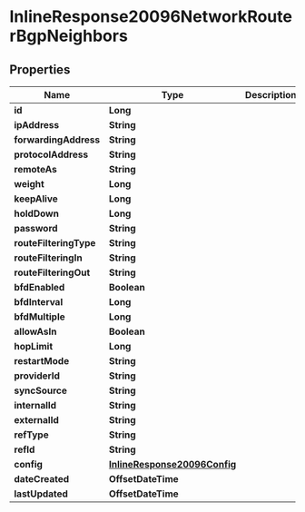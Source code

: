 

# InlineResponse20096NetworkRouterBgpNeighbors

## Properties

Name | Type | Description | Notes
------------ | ------------- | ------------- | -------------
**id** | **Long** |  |  [optional]
**ipAddress** | **String** |  |  [optional]
**forwardingAddress** | **String** |  |  [optional]
**protocolAddress** | **String** |  |  [optional]
**remoteAs** | **String** |  |  [optional]
**weight** | **Long** |  |  [optional]
**keepAlive** | **Long** |  |  [optional]
**holdDown** | **Long** |  |  [optional]
**password** | **String** |  |  [optional]
**routeFilteringType** | **String** |  |  [optional]
**routeFilteringIn** | **String** |  |  [optional]
**routeFilteringOut** | **String** |  |  [optional]
**bfdEnabled** | **Boolean** |  |  [optional]
**bfdInterval** | **Long** |  |  [optional]
**bfdMultiple** | **Long** |  |  [optional]
**allowAsIn** | **Boolean** |  |  [optional]
**hopLimit** | **Long** |  |  [optional]
**restartMode** | **String** |  |  [optional]
**providerId** | **String** |  |  [optional]
**syncSource** | **String** |  |  [optional]
**internalId** | **String** |  |  [optional]
**externalId** | **String** |  |  [optional]
**refType** | **String** |  |  [optional]
**refId** | **String** |  |  [optional]
**config** | [**InlineResponse20096Config**](InlineResponse20096Config.md) |  |  [optional]
**dateCreated** | **OffsetDateTime** |  |  [optional]
**lastUpdated** | **OffsetDateTime** |  |  [optional]



